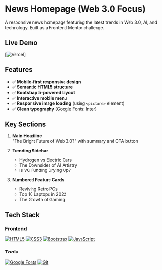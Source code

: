 # News Homepage (Web 3.0 Focus)

A responsive news homepage featuring the latest trends in Web 3.0, AI, and technology. Built as a Frontend Mentor challenge.

## Live Demo
[![Vercel](https://newshomepagemain.vercel.app/)]

## Features

- ✅ **Mobile-first responsive design**
- ✅ **Semantic HTML5 structure**
- ✅ **Bootstrap 5-powered layout**
- ✅ **Interactive mobile menu**
- ✅ **Responsive image loading** (using `<picture>` element)
- ✅ **Clean typography** (Google Fonts: Inter)

## Key Sections

1. **Main Headline**  
   "The Bright Future of Web 3.0?" with summary and CTA button

2. **Trending Sidebar**  
   - Hydrogen vs Electric Cars  
   - The Downsides of AI Artistry  
   - Is VC Funding Drying Up?

3. **Numbered Feature Cards**  
   - Reviving Retro PCs  
   - Top 10 Laptops in 2022  
   - The Growth of Gaming

## Tech Stack

### **Frontend**  
[![HTML5](https://img.shields.io/badge/HTML5-E34F26?style=flat&logo=html5&logoColor=white)](https://developer.mozilla.org/en-US/docs/Web/HTML)
[![CSS3](https://img.shields.io/badge/CSS3-1572B6?style=flat&logo=css3&logoColor=white)](https://developer.mozilla.org/en-US/docs/Web/CSS)
[![Bootstrap](https://img.shields.io/badge/Bootstrap-7952B3?style=flat&logo=bootstrap&logoColor=white)](https://getbootstrap.com/docs/)
[![JavaScript](https://img.shields.io/badge/JavaScript-F7DF1E?style=flat&logo=javascript&logoColor=black)](https://developer.mozilla.org/en-US/docs/Web/JavaScript)

### **Tools**  
[![Google Fonts](https://img.shields.io/badge/Google_Fonts-4285F4?style=flat&logo=google-fonts&logoColor=white)](https://developers.google.com/fonts/docs/getting_started)
[![Git](https://img.shields.io/badge/Git-F05032?style=flat&logo=git&logoColor=white)](https://git-scm.com/doc)

